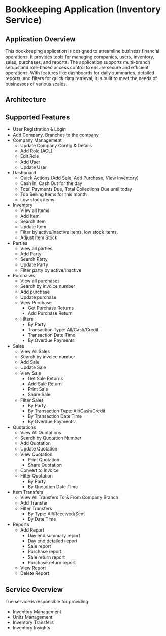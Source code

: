 # Bookkeeping Application (Inventory Service)

## Application Overview

This bookkeeping application is designed to streamline business financial operations. It provides tools for managing companies, users, inventory, sales, purchases, and reports. The application supports multi-branch setups and role-based access control to ensure secure and efficient operations. With features like dashboards for daily summaries, detailed reports, and filters for quick data retrieval, it is built to meet the needs of businesses of various scales.

## Architecture

## Supported Features

* User Registration & Login
* Add Company, Branches to the company
* Company Management
   - Update Company Config & Details
   - Add Role (ACL)
   - Edit Role
   - Add User
   - Update User
* Dashboard
   - Quick Actions (Add Sale, Add Purchase, View Inventory)
   - Cash In, Cash Out for the day
   - Total Payments Due, Total Collections Due until today
   - Top Selling Items for this month
   - Low stock items
* Inventory
   - View all Items
   - Add Item
   - Search Item
   - Update Item
   - Filter by active/inactive items, low stock items.
   - Adjust Item Stock
* Parties
   - View all parties
   - Add Party
   - Search Party
   - Update Party 
   - Filter party by active/inactive
* Purchases
   - View all purchases
   - Search by invoice number
   - Add purchase
   - Update purchase
   - View Purchase
      - Get Purchase Returns
      - Add Purchase Return
   - Filters
      - By Party
      - Transaction Type: All/Cash/Credit
      - Transaction Date Time
      - By Overdue Payments
* Sales
   - View All Sales
   - Search by invoice number
   - Add Sale
   - Update Sale
   - View Sale
      - Get Sale Returns
      - Add Sale Return
      - Print Sale
      - Share Sale
   - Filter Sales
      - By Party
      - By Transaction Type: All/Cash/Credit
      - By Transaction Date Time
      - By Overdue Payments
* Quotations
   - View All Quotations
   - Search by Quotation Number
   - Add Quotation
   - Update Quotation
   - View Quotation
      - Print Quotation
      - Share Quotation
   - Convert to Invoice
   - Filter Quotation
      - By Party
      - By Quotation Date Time
* Item Transfers
   - View All Transfers To & From Company Branch
   - Add Transfer
   - Filter Transfers
      - By Type: All/Received/Sent
      - By Date Time
* Reports
   - Add Report
      - Day end summary report
      - Day end detailed report
      - Sale report
      - Purchase report
      - Sale return report
      - Purchase return report
   - View Report
   - Delete Report


## Service Overview 

The service is responsible for providing: 

* Inventory Management
* Units Management
* Inventory Transfers
* Inventory Insights